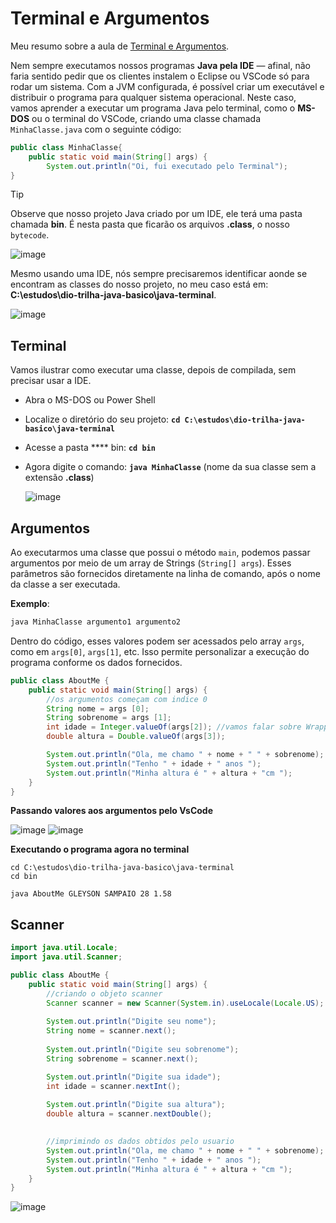 # Terminal e Argumentos

Meu resumo sobre a aula de [Terminal e Argumentos](https://felipe-aguiar.gitbook.io/dio-java/gitbook/sintaxe/terminal-e-argumentos).

Nem sempre executamos nossos programas **Java pela IDE** — afinal, não faria sentido pedir que os clientes instalem o Eclipse ou VSCode só para rodar um sistema. Com a JVM configurada, é possível criar um executável e distribuir o programa para qualquer sistema operacional.
Neste caso, vamos aprender a executar um programa Java pelo terminal, como o **MS-DOS** ou o terminal do VSCode, criando uma classe chamada `MinhaClasse.java` com o seguinte código:
			
```java			
public class MinhaClasse{
	public static void main(String[] args) {
		System.out.println("Oi, fui executado pelo Terminal");
}
```
> [!TIP]
> Observe que nosso projeto Java criado por um IDE, ele terá uma pasta chamada **bin**. É nesta pasta que ficarão os arquivos **.class**, o nosso `bytecode`.

![image](https://github.com/user-attachments/assets/7331e8c5-a327-47f1-b9e3-5e261e88b7c5)

Mesmo usando uma IDE, nós sempre precisaremos identificar aonde se encontram as classes do nosso projeto, no meu caso está em: **C:\estudos\dio-trilha-java-basico\java-terminal**.

![image](https://github.com/user-attachments/assets/ba184e41-e12c-4ee1-84df-b4052f7503f1)

## Terminal

Vamos ilustrar como executar uma classe, depois de compilada, sem precisar usar a IDE.

- Abra o MS-DOS ou Power Shell

- Localize o diretório do seu projeto: **`cd C:\estudos\dio-trilha-java-basico\java-terminal`**

- Acesse a pasta **** bin: **`cd bin`**

- Agora digite o comando: **`java MinhaClasse`** (nome da sua classe sem a extensão **.class**)

  ![image](https://github.com/user-attachments/assets/8520b4d9-2578-466e-8dae-29d099740f9e)

## Argumentos

Ao executarmos uma classe que possui o método `main`, podemos passar argumentos por meio de um array de Strings (`String[] args`). Esses parâmetros são fornecidos diretamente na linha de comando, após o nome da classe a ser executada.

**Exemplo**:
```java			
java MinhaClasse argumento1 argumento2
```				
Dentro do código, esses valores podem ser acessados pelo array `args`, como em `args[0]`, `args[1]`, etc. Isso permite personalizar a execução do programa conforme os dados fornecidos.
```java	
public class AboutMe {
    public static void main(String[] args) {
        //os argumentos começam com indice 0
        String nome = args [0];
        String sobrenome = args [1];
        int idade = Integer.valueOf(args[2]); //vamos falar sobre Wrappers
        double altura = Double.valueOf(args[3]);

        System.out.println("Ola, me chamo " + nome + " " + sobrenome);
        System.out.println("Tenho " + idade + " anos ");
        System.out.println("Minha altura é " + altura + "cm ");
    }
}
```
**Passando valores aos argumentos pelo VsCode**

![image](https://github.com/user-attachments/assets/031ccde8-e4d3-41a6-aaf0-cdfedf531138)
![image](https://github.com/user-attachments/assets/521f6d50-39df-4180-941a-f3a2a16cac39)

**Executando o programa agora no terminal**
```
cd C:\estudos\dio-trilha-java-basico\java-terminal
cd bin

java AboutMe GLEYSON SAMPAIO 28 1.58
```

## Scanner
```java
import java.util.Locale;
import java.util.Scanner;

public class AboutMe {
    public static void main(String[] args) {
        //criando o objeto scanner
        Scanner scanner = new Scanner(System.in).useLocale(Locale.US);
        
        System.out.println("Digite seu nome");
        String nome = scanner.next();
        
        System.out.println("Digite seu sobrenome");
        String sobrenome = scanner.next();

        System.out.println("Digite sua idade");
        int idade = scanner.nextInt();
        
        System.out.println("Digite sua altura");
        double altura = scanner.nextDouble();

        
        //imprimindo os dados obtidos pelo usuario
        System.out.println("Ola, me chamo " + nome + " " + sobrenome);
        System.out.println("Tenho " + idade + " anos ");
        System.out.println("Minha altura é " + altura + "cm ");        
    }
}
```
![image](https://github.com/user-attachments/assets/35edae5b-b006-45b1-a9bb-e70c8f2dfa61)
